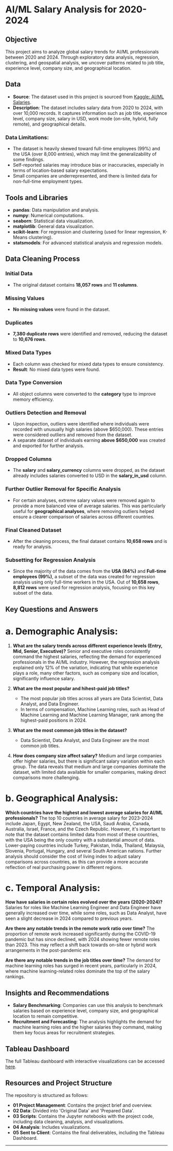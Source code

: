 # AI/ML Salary Analysis for 2020-2024

## Objective

This project aims to analyze global salary trends for AI/ML professionals between 2020 and 2024. Through exploratory data analysis, regression, clustering, and geospatial analysis, we uncover patterns related to job title, experience level, company size, and geographical location.

## Data

- **Source**: The dataset used in this project is sourced from [Kaggle: AI/ML Salaries](https://www.kaggle.com/datasets/cedricaubin/ai-ml-salaries).
- **Description**: The dataset includes salary data from 2020 to 2024, with over 10,000 records. It captures information such as job title, experience level, company size, salary in USD, work mode (on-site, hybrid, fully remote), and geographical details.
  
### Data Limitations:
- The dataset is heavily skewed toward full-time employees (99%) and the USA (over 8,000 entries), which may limit the generalizability of some findings.
- Self-reported salaries may introduce bias or inaccuracies, especially in terms of location-based salary expectations.
- Small companies are underrepresented, and there is limited data for non-full-time employment types.

## Tools and Libraries

- **pandas**: Data manipulation and analysis.
- **numpy**: Numerical computations.
- **seaborn**: Statistical data visualization.
- **matplotlib**: General data visualization.
- **scikit-learn**: For regression and clustering (used for linear regression, K-Means clustering).
- **statsmodels**: For advanced statistical analysis and regression models.

## Data Cleaning Process

### Initial Data
- The original dataset contains **18,057 rows** and **11 columns**.

### Missing Values
- **No missing values** were found in the dataset.

### Duplicates
- **7,380 duplicate rows** were identified and removed, reducing the dataset to **10,676 rows**.

### Mixed Data Types
- Each column was checked for mixed data types to ensure consistency.
- **Result**: No mixed data types were found.

### Data Type Conversion
- All object columns were converted to the **category** type to improve memory efficiency.

### Outliers Detection and Removal
- Upon inspection, outliers were identified where individuals were recorded with unusually high salaries (above $650,000). These entries were considered outliers and removed from the dataset.
- A separate dataset of individuals earning **above $650,000** was created and exported for further analysis.

### Dropped Columns
- The **salary** and **salary_currency** columns were dropped, as the dataset already includes salaries converted to USD in the **salary_in_usd** column.

### Further Outlier Removal for Specific Analysis
- For certain analyses, extreme salary values were removed again to provide a more balanced view of average salaries. This was particularly useful for **geographical analyses**, where removing outliers helped ensure a clearer comparison of salaries across different countries.

### Final Cleaned Dataset
- After the cleaning process, the final dataset contains **10,658 rows** and is ready for analysis.

### Subsetting for Regression Analysis
- Since the majority of the data comes from the **USA (84%)** and **Full-time employees (99%)**, a subset of the data was created for regression analysis using only full-time workers in the USA. Out of **10,658 rows**, **8,812 rows** were used for regression analysis, focusing on this key subset of the data.



## Key Questions and Answers

# a. Demographic Analysis:
1. **What are the salary trends across different experience levels (Entry, Mid, Senior, Executive)?**
Senior and executive roles consistently command the highest salaries, reflecting the demand for experienced professionals in the AI/ML industry.
However, the regression analysis explained only 12% of the variation, indicating that while experience plays a role, many other factors, such as company size and location, significantly influence salary.

2. **What are the most popular and hihest-paid job titles?**
   - The most popular job titles across all years are Data Scientist, Data Analyst, and Data Engineer.
   - In terms of compensation, Machine Learning roles, such as Head of Machine Learning and Machine Learning Manager, rank among the highest-paid positions in 2024.

3. **What are the most common job titles in the dataset?**
   - Data Scientist, Data Analyst, and Data Engineer are the most common job titles.
  
4. **How does company size affect salary?**
Medium and large companies offer higher salaries, but there is significant salary variation within each group.
The data reveals that medium and large companies dominate the dataset, with limited data available for smaller companies, making direct comparisons more challenging.
  
# b. Geographical Analysis:

**Which countries have the highest and lowest average salaries for AI/ML professionals?**
The top 10 countries in average salary for 2023-2024 include Japan, Egypt, New Zealand, the USA, Saudi Arabia, Canada, Australia, Israel, France, and the Czech Republic. 
However, it's important to note that the dataset contains limited data from most of these countries, with the USA being the only country with a substantial amount of data. 
Lower-paying countries include Turkey, Pakistan, India, Thailand, Malaysia, Slovenia, Portugal, Hungary, and several South American nations.
Further analysis should consider the cost of living index to adjust salary comparisons across countries, as this can provide a more accurate reflection of real purchasing power in different regions.

# c. Temporal Analysis:
**How have salaries in certain roles evolved over the years (2020-2024)?**
Salaries for roles like Machine Learning Engineer and Data Engineer have generally increased over time, while some roles, such as Data Analyst, have seen a slight decrease in 2024 compared to previous years.

**Are there any notable trends in the remote work ratio over time?**
The proportion of remote work increased significantly during the COVID-19 pandemic but has since declined, with 2024 showing fewer remote roles than 2023. This may reflect a shift back towards on-site or hybrid work arrangements in the post-pandemic era.

**Are there any notable trends in the job titles over time?**
The demand for machine learning roles has surged in recent years, particularly in 2024, where machine learning-related roles dominate the top of the salary rankings.

## Insights and Recommendations

- **Salary Benchmarking**: Companies can use this analysis to benchmark salaries based on experience level, company size, and geographical location to remain competitive.
- **Recruitment and Forecasting**: The analysis highlights the demand for machine learning roles and the higher salaries they command, making them key focus areas for recruitment strategies.

## Tableau Dashboard

The full Tableau dashboard with interactive visualizations can be accessed [here](https://public.tableau.com/app/profile/buket.oztekin/viz/AIMLSalariesAnalysis/AIMLSalariesStoryboard).

## Resources and Project Structure

The repository is structured as follows:

- **01 Project Management**: Contains the project brief and overview.
- **02 Data**: Divided into 'Original Data' and 'Prepared Data'.
- **03 Scripts**: Contains the Jupyter notebooks with the project code, including data cleaning, analysis, and visualizations.
- **04 Analysis**: Includes visualizations.
- **05 Sent to Client**: Contains the final deliverables, including the Tableau Dashboard.

---

